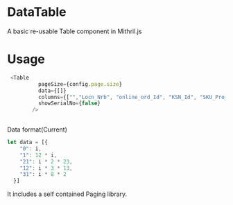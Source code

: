 # DataTable 
A basic re-usable Table component in Mithril.js 
 
# Usage 
```javascript 
 <Table 
          pageSize={config.page.size} 
          data={[]} 
          columns={["","Locn_Nrb", "online_ord_Id", "KSN_Id", "SKU_Pro_Type_Cd"]} 
          showSerialNo={false} 
        /> 
 
``` 
 
Data format(Current) 
```javascript 
let data = [{ 
    "0": i, 
    "1": 12 * i, 
    "21": i * 2 * 23, 
    "12": i * 3 * 13, 
    "31": i * 8 * 2 
  }] 
``` 
 
It includes a self contained Paging library.  